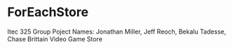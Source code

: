 # ForEachStore
Itec 325 Group Poject
Names: Jonathan Miller, Jeff Reoch, Bekalu Tadesse, Chase Brittain
Video Game Store
